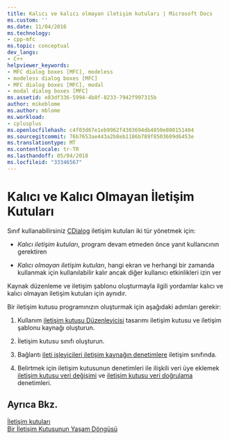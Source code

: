 ```yaml
---
title: Kalıcı ve kalıcı olmayan iletişim kutuları | Microsoft Docs
ms.custom: ''
ms.date: 11/04/2016
ms.technology:
- cpp-mfc
ms.topic: conceptual
dev_langs:
- C++
helpviewer_keywords:
- MFC dialog boxes [MFC], modeless
- modeless dialog boxes [MFC]
- MFC dialog boxes [MFC], modal
- modal dialog boxes [MFC]
ms.assetid: e83df336-5994-4b8f-8233-7942f997315b
author: mikeblome
ms.author: mblome
ms.workload:
- cplusplus
ms.openlocfilehash: c4f03d67e1eb9962f4303694db4850e800151404
ms.sourcegitcommit: 76b7653ae443a2b8eb1186b789f8503609d6453e
ms.translationtype: MT
ms.contentlocale: tr-TR
ms.lasthandoff: 05/04/2018
ms.locfileid: "33346567"
---
```

# <a name="modal-and-modeless-dialog-boxes"></a>Kalıcı ve Kalıcı Olmayan İletişim Kutuları
Sınıf kullanabilirsiniz [CDialog](../mfc/reference/cdialog-class.md) iletişim kutuları iki tür yönetmek için:  
  
-   *Kalıcı iletişim kutuları*, program devam etmeden önce yanıt kullanıcının gerektiren  
  
-   *Kalıcı olmayan iletişim kutuları*, hangi ekran ve herhangi bir zamanda kullanmak için kullanılabilir kalır ancak diğer kullanıcı etkinlikleri izin ver  
  
 Kaynak düzenleme ve iletişim şablonu oluşturmayla ilgili yordamlar kalıcı ve kalıcı olmayan iletişim kutuları için aynıdır.  
  
 Bir iletişim kutusu programınızın oluşturmak için aşağıdaki adımları gerekir:  
  
1.  Kullanım [iletişim kutusu Düzenleyicisi](../windows/dialog-editor.md) tasarımı iletişim kutusu ve iletişim şablonu kaynağı oluşturun.  
  
2.  İletişim kutusu sınıfı oluşturun.  
  
3.  Bağlantı [ileti işleyicileri iletişim kaynağın denetimlere](../windows/adding-event-handlers-for-dialog-box-controls.md) iletişim sınıfında.  
  
4.  Belirtmek için iletişim kutusunun denetimleri ile ilişkili veri üye eklemek [iletişim kutusu veri değişimi](../mfc/dialog-data-exchange.md) ve [iletişim kutusu veri doğrulama](../mfc/dialog-data-validation.md) denetimleri.  
  
## <a name="see-also"></a>Ayrıca Bkz.  
 [İletişim kutuları](../mfc/dialog-boxes.md)   
 [Bir İletişim Kutusunun Yaşam Döngüsü](../mfc/life-cycle-of-a-dialog-box.md)

